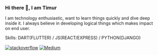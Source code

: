 ### Hi there 👋, I am Timur 

I am technology enthusiastic, want to learn things quickly and dive deep inside it. I always believe in developing logical things which makes impact on end user.

Skills: DART(FLUTTER) / JS(REACT/EXPRESS) / PYTHON(DJANGO)

<a href="https://stackoverflow.com/users/14141494/timur-turbil" target="blank"><img align="center" src="https://img.shields.io/badge/Stack_Overflow-FE7A16?style=flat&logo=stack-overflow&logoColor=white" alt="stackoverflow" /></a>  <a href="https://timurturbill.medium.com/" target="blank"><img align="center" src="https://img.shields.io/badge/Medium-12100E?style=flat&logo=medium&logoColor=white" alt="Medium" /></a>












